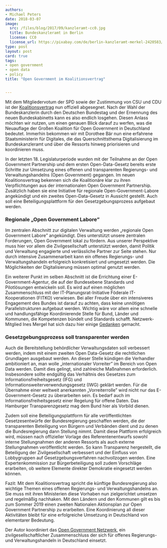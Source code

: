 ```yaml
---
authors: 
- Michael Peters
date: 2018-03-07
image: 
  src: /files/blog/2017/09/kanzleramt-cc0.jpg
  title: Bundeskanzleramt in Berlin
  license: CC0
  license_url: https://pixabay.com/de/berlin-kanzleramt-merkel-2420583/
type: post
layout: post
card: true
tags:
- open government
- open data
- policy
title: "Open Government im Koalitionsvertrag"


---
```


Mit dem Mitgliedervotum der SPD sowie der Zustimmung von CSU und CDU ist der [Koalitionsvertrag](https://www.cdu.de/koalitionsvertrag-2018) nun offiziell abgesegnet. Nach der Wahl der Bundeskanzlerin durch den Deutschen Bundestag und der Ernennung des neuen Bundeskabinetts kann es also endlich losgehen. Diesen Anlass möchten wir nutzen, um einen genauen Blick darauf zu werfen, was die Neuauflage der Großen Koalition für Open Government in Deutschland bedeutet. Immerhin bekommen wir mit Dorothee Bär nun eine erfahrene Staatsministerin für Digitales, die das Querschnittsthema Digitalisierung im Bundeskanzleramt und über die Ressorts hinweg priorisieren und koordinieren muss.

In der letzten 18. Legislaturperiode wurden mit der Teilnahme an der Open Government Partnership und dem ersten Open-Data-Gesetz bereits erste Schritte zur Umsetzung eines offenen und transparenten Regierungs- und Verwaltungshandelns (Open Government) gegangen. Im neuen Koalitionsvertrag bekennen sich die Koalitionäre klar zu ihren Verpflichtungen aus der internationalen Open Government Partnership. Zusätzlich haben sie eine Initiative für regionale Open-Government-Labore angekündigt und ein zweites Open-Data-Gesetz in Aussicht gestellt. Auch soll eine Beteiligungsplattform für den Gesetzgebungsprozess aufgebaut werden.

### Regionale „Open Government Labore”
Im zentralen Abschnitt zur digitalen Verwaltung werden „regionale Open Government Labore” angekündigt. Dies unterstützt unsere zentralen Forderungen, Open Government lokal zu fördern. Aus unserer Perspektive muss hier vor allem die Zivilgesellschaft unterstützt werden, damit Politik und Verwaltung engagierte und verlässliche Partner zur Seite stehen. Nur durch intensive Zusammenarbeit kann ein offenes Regierungs- und Verwaltungshandeln erfolgreich konkretisiert und umgesetzt werden. Die Möglichkeiten der Digitalisierung müssen optimal genutzt werden.

Ein weiterer Punkt im selben Abschnitt ist die Errichtung einer E-Government-Agentur, die auf der Bundesebene Standards und Pilotlösungen entwickeln soll. Es wird auf einen möglichen Zusammenschluss mit der IT-Planungsrat-Initiative Föderale IT-Kooperationen (FITKO) verwiesen. Bei aller Freude über ein intensiveres Engagement des Bundes ist darauf zu achten, dass keine unnötigen Parallelstrukturen aufgebaut werden. Wichtig wäre vor allem eine schnelle und handlungsfähige Koordinierende Stelle für Bund, Länder und Kommunen, die Kompetenzen bündelt und Standards schafft. Netzwerk-Mitglied Ines Mergel hat sich dazu hier einige [Gedanken](https://medium.com/@inesmergel/digitalagentur-gute-idee-wenn-man-es-richtig-macht-7337129ebb47) gemacht.

### Gesetzgebungsprozess soll transparenter werden
Auch die Bereitstellung behördlicher Verwaltungsdaten soll verbessert werden, indem mit einem zweiten Open Data-Gesetz die rechtlichen Grundlagen ausgebaut werden. An dieser Stelle kündigen die Verhandler ambitioniert an, man wolle „internationaler Vorreiter” im Bereich von Open Data werden. Damit dies gelingt, sind zahlreiche Maßnahmen erforderlich. Insbesondere sollte endgültig das Verhältnis des Gesetzes zum Informationsfreiheitsgesetz (IFG) und Informationsweiterverwendungsgesetz (IWG) geklärt werden. Für die Übernahme einer weltweit anerkannten „Vorreiterrolle” wird nicht nur das E-Government-Gesetz zu überarbeiten sein. Es bedarf auch im Informationsfreiheitsgesetz einer Regelung für offene Daten. Das Hamburger Transparenzgesetz mag dem Bund hier als Vorbild dienen.

Zudem soll eine Beteiligungsplattform für alle veröffentlichten Gesetzesentwürfe der Bundesregierung geschaffen werden, die der transparenten Beteiligung von Bürgern und Verbänden dient und zu denen die Bundesregierung dann Stellung nimmt. Damit diese Plattform erfolgreich wird, müssen nach offizieller Vorlage des Referentenentwurfs sowohl interne Stellungnahmen der anderen Ressorts als auch externe Stellungnahmen veröffentlicht werden. So kann Transparenz hergestellt, die Beteiligung der Zivilgesellschaft verbessert und der Einfluss von Lobbygruppen auf Gesetzgebungsverfahren nachvollzogen werden. Eine Expertenkommission zur Bürgerbeteiligung soll zudem Vorschläge erarbeiten, ob weitere Elemente direkter Demokratie eingesetzt werden können.

Fazit: Mit dem Koalitionsvertrag spricht die künftige Bundesregierung also wichtige Themen eines offenen Regierungs- und Verwaltungshandelns an. Sie muss mit ihren Ministerien diese Vorhaben nun zielgerichtet umsetzen und regelmäßig nachhaken. Mit den Ländern und den Kommunen gilt es bis zum Sommer 2019 einen zweiten Nationalen Aktionsplan zur Open Government Partnership zu erarbeiten. Eine Koordinierung all dieser Aktivitäten bleibt für eine erfolgreiche Umsetzung in Deutschland von elementarer Bedeutung. 



Der Autor koordiniert das [Open Government Netzwerk](http://opengovpartnership.de/), ein zivilgesellschaftlicher Zusammenschluss der sich für offenes Regierungs- und Verwaltungshandeln in Deutschland einsetzt.







